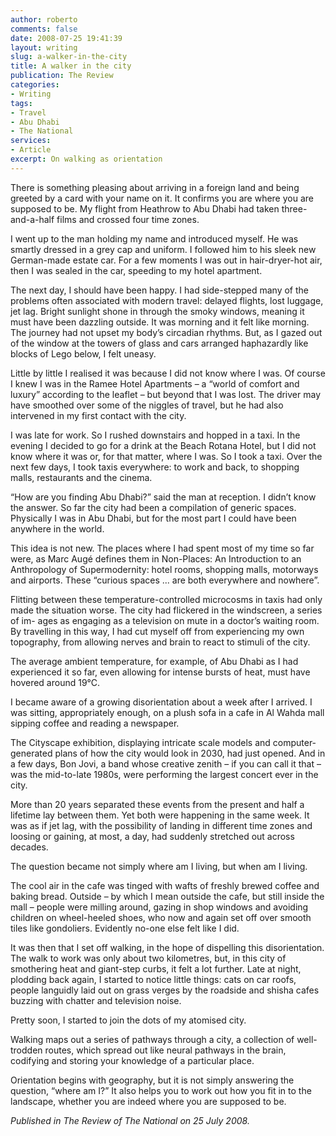 ```yaml
---
author: roberto
comments: false
date: 2008-07-25 19:41:39
layout: writing
slug: a-walker-in-the-city
title: A walker in the city
publication: The Review
categories:
- Writing
tags:
- Travel
- Abu Dhabi
- The National
services:
- Article
excerpt: On walking as orientation
---
```


<span class="firstcharacter">T</span>here is something pleasing about arriving in a foreign land and being greeted by a card with your name on it. It confirms you are where you are supposed to be. My flight from Heathrow to Abu Dhabi had taken three-and-a-half films and crossed four time zones.

I went up to the man holding my name and introduced myself. He was smartly dressed in a grey cap and uniform. I followed him to his sleek new German-made estate car. For a few moments I was out in hair-dryer-hot air, then I was sealed in the car, speeding to my hotel apartment.

The next day, I should have been happy. I had side-stepped many of the problems often associated with modern travel: delayed flights, lost luggage, jet lag. Bright sunlight shone in through the smoky windows, meaning it must have been dazzling outside. It was morning and it felt like morning. The journey had not upset my body’s circadian rhythms. But, as I gazed out of the window at the towers of glass and cars arranged haphazardly like blocks of Lego below, I felt uneasy.

Little by little I realised it was because I did not know where I was. Of course I knew I was in the Ramee Hotel Apartments – a “world of comfort and luxury” according to the leaflet – but beyond that I was lost. The driver may have smoothed over some of the niggles of travel, but he had also intervened in my first contact with the city.

I was late for work. So I rushed downstairs and hopped in a taxi. In the evening I decided to go for a drink at the Beach Rotana Hotel, but I did not know where it was or, for that matter, where I was. So I took a taxi. Over the next few days, I took taxis everywhere: to work and back, to shopping malls, restaurants and the cinema.

“How are you finding Abu Dhabi?” said the man at reception. I didn’t know the answer. So far the city had been a compilation of generic spaces. Physically I was in Abu Dhabi, but for the most part I could have been anywhere in the world.

This idea is not new. The places where I had spent most of my time so far were, as Marc Augé defines them in Non-Places: An Introduction to an Anthropology of Supermodernity: hotel rooms, shopping malls, motorways and airports. These “curious spaces ... are both everywhere and nowhere”.

Flitting between these temperature-controlled microcosms in taxis had only made the situation worse. The city had flickered in the windscreen, a series of im- ages as engaging as a television on mute in a doctor’s waiting room. By travelling in this way, I had cut myself off from experiencing my own topography, from allowing nerves and brain to react to stimuli of the city.

The average ambient temperature, for example, of Abu Dhabi as I had experienced it so far, even allowing for intense bursts of heat, must have hovered around 19°C.

I became aware of a growing disorientation about a week after I arrived. I was sitting, appropriately enough, on a plush sofa in a cafe in Al Wahda mall sipping coffee and reading a newspaper.

The Cityscape exhibition, displaying intricate scale models and computer-generated plans of how the city would look in 2030, had just opened. And in a few days, Bon Jovi, a band whose creative zenith – if you can call it that – was the mid-to-late 1980s, were performing the largest concert ever in the city.

More than 20 years separated these events from the present and half a lifetime lay between them. Yet both were happening in the same week. It was as if jet lag, with the possibility of landing in different time zones and loosing or gaining, at most, a day, had suddenly stretched out across decades.

The question became not simply where am I living, but when am I living.

The cool air in the cafe was tinged with wafts of freshly brewed coffee and baking bread. Outside – by which I mean outside the cafe, but still inside the mall – people were milling around, gazing in shop windows and avoiding children on wheel-heeled shoes, who now and again set off over smooth tiles like gondoliers. Evidently no-one else felt like I did.

It was then that I set off walking, in the hope of dispelling this disorientation. The walk to work was only about two kilometres, but, in this city of smothering heat and giant-step curbs, it felt a lot further. Late at night, plodding back again, I started to notice little things: cats on car roofs, people languidly laid out on grass verges by the roadside and shisha cafes buzzing with chatter and television noise.

Pretty soon, I started to join the dots of my atomised city.

Walking maps out a series of pathways through a city, a collection of well-trodden routes, which spread out like neural pathways in the brain, codifying and storing your knowledge of a particular place.

Orientation begins with geography, but it is not simply answering the question, “where am I?” It also helps you to work out how you fit in to the landscape, whether you are indeed where you are supposed to be.

*Published in The Review of The National on 25 July 2008.*
